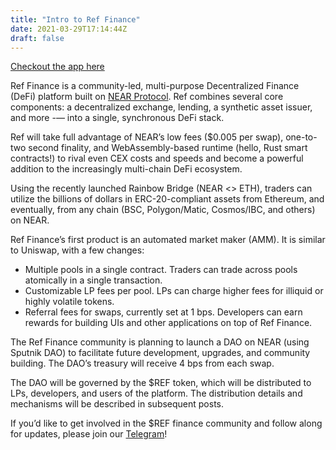 ```yaml
---
title: "Intro to Ref Finance"
date: 2021-03-29T17:14:44Z
draft: false
---
```



[Checkout the app here](https://app.ref.finance)

Ref Finance is a community-led, multi-purpose Decentralized Finance (DeFi) platform built on [NEAR Protocol](https://near.org). Ref combines several core components: a decentralized exchange, lending, a synthetic asset issuer, and more -— into a single, synchronous DeFi stack.

Ref will take full advantage of NEAR’s low fees ($0.005 per swap), one-to-two second finality, and WebAssembly-based runtime (hello, Rust smart contracts!) to rival even CEX costs and speeds and become a powerful addition to the increasingly multi-chain DeFi ecosystem.

Using the recently launched Rainbow Bridge (NEAR <> ETH), traders can utilize the billions of dollars in ERC-20-compliant assets from Ethereum, and eventually, from any chain (BSC, Polygon/Matic, Cosmos/IBC, and others) on NEAR.

Ref Finance’s first product is an automated market maker (AMM). It is similar to Uniswap, with a few changes:
 - Multiple pools in a single contract. Traders can trade across pools atomically in a single transaction.
 - Customizable LP fees per pool. LPs can charge higher fees for illiquid or highly volatile tokens.
 - Referral fees for swaps, currently set at 1 bps. Developers can earn rewards for building UIs and other applications on top of Ref Finance.

The Ref Finance community is planning to launch a DAO on NEAR (using Sputnik DAO) to facilitate future development, upgrades, and community building. The DAO’s treasury will receive 4 bps from each swap.

The DAO will be governed by the $REF token, which will be distributed to LPs, developers, and users of the platform. The distribution details and mechanisms will be described in subsequent posts. 

If you’d like to get involved in the $REF finance community and follow along for updates, please join our [Telegram](https://t.me/ref_finance)!

